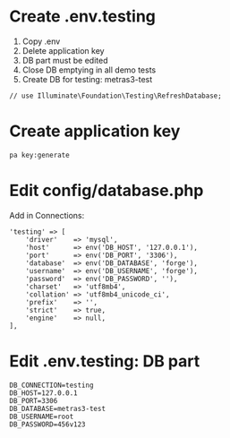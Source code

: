 # Create .env.testing
1. Copy .env
2. Delete application key
3. DB part must be edited
4. Close DB emptying in all demo tests
5. Create DB for testing: metras3-test
```` 
// use Illuminate\Foundation\Testing\RefreshDatabase;
```` 

# Create application key
````
pa key:generate
````

# Edit config/database.php
Add in Connections:
````
'testing' => [
    'driver'    => 'mysql',
    'host'      => env('DB_HOST', '127.0.0.1'),
    'port'      => env('DB_PORT', '3306'),
    'database'  => env('DB_DATABASE', 'forge'),
    'username'  => env('DB_USERNAME', 'forge'),
    'password'  => env('DB_PASSWORD', ''),
    'charset'   => 'utf8mb4',
    'collation' => 'utf8mb4_unicode_ci',
    'prefix'    => '',
    'strict'    => true,
    'engine'    => null,
],
````
# Edit .env.testing: DB part
````
DB_CONNECTION=testing
DB_HOST=127.0.0.1
DB_PORT=3306
DB_DATABASE=metras3-test
DB_USERNAME=root
DB_PASSWORD=456v123
````
